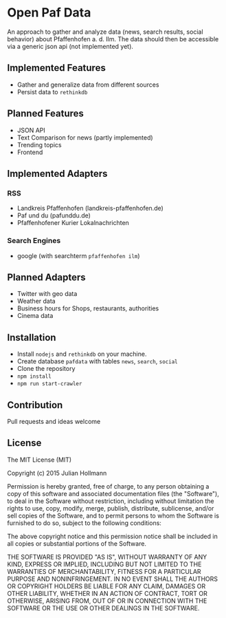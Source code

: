 # Open Paf Data

An approach to gather and analyze data (news, search results, social behavior) about Pfaffenhofen a. d. Ilm.
The data should then be accessible via a generic json api (not implemented yet).

## Implemented Features

* Gather and generalize data from different sources
* Persist data to `rethinkdb`

## Planned Features
* JSON API
* Text Comparison for news (partly implemented)
* Trending topics
* Frontend 

## Implemented Adapters

### RSS
* Landkreis Pfaffenhofen (landkreis-pfaffenhofen.de)
* Paf und du (pafunddu.de)
* Pfaffenhofener Kurier Lokalnachrichten

### Search Engines
* google (with searchterm `pfaffenhofen ilm`)

## Planned Adapters
* Twitter with geo data
* Weather data
* Business hours for Shops, restaurants, authorities
* Cinema data

## Installation
* Install `nodejs` and `rethinkdb` on your machine.
* Create database `pafdata` with tables `news`, `search`, `social`
* Clone the repository
* `npm install`
* `npm run start-crawler`

## Contribution
Pull requests and ideas welcome

## License
The MIT License (MIT)

Copyright (c) 2015 Julian Hollmann

Permission is hereby granted, free of charge, to any person obtaining a copy of this software and associated documentation files (the "Software"), to deal in the Software without restriction, including without limitation the rights to use, copy, modify, merge, publish, distribute, sublicense, and/or sell copies of the Software, and to permit persons to whom the Software is furnished to do so, subject to the following conditions:

The above copyright notice and this permission notice shall be included in all copies or substantial portions of the Software.

THE SOFTWARE IS PROVIDED "AS IS", WITHOUT WARRANTY OF ANY KIND, EXPRESS OR IMPLIED, INCLUDING BUT NOT LIMITED TO THE WARRANTIES OF MERCHANTABILITY, FITNESS FOR A PARTICULAR PURPOSE AND NONINFRINGEMENT. IN NO EVENT SHALL THE AUTHORS OR COPYRIGHT HOLDERS BE LIABLE FOR ANY CLAIM, DAMAGES OR OTHER LIABILITY, WHETHER IN AN ACTION OF CONTRACT, TORT OR OTHERWISE, ARISING FROM, OUT OF OR IN CONNECTION WITH THE SOFTWARE OR THE USE OR OTHER DEALINGS IN THE SOFTWARE.